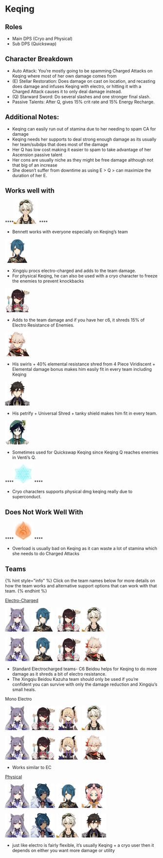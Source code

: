 # Keqing

## **Roles**

* Main DPS \(Cryo and Physical\)
* Sub DPS \(Quickswap\)

## **Character Breakdown**

* Auto Attack: You’re mostly going to be spamming Charged Attacks on Keqing where most of her own damage comes from
* \(E\) Stellar Restoration: Does damage on cast on location, and recasting does damage and infuses Keqing with electro, or hitting it with a Charged Attack causes it to only deal damage instead.
* \(Q\) Starward Sword: Do several slashes and one stronger final slash.
* Passive Talents: After Q, gives 15% crit rate and 15% Energy Recharge.

## **Additional Notes:**

* Keqing can easily run out of stamina due to her needing to spam CA for damage
* Keqing needs her supports to deal strong enough damage as its usually her team/subdps that does most of the damage
* Her Q has low cost making it easier to spam to take advantage of her Ascension passive talent
* Her cons are usually niche as they might be free damage although not that big of an increase
* She doesn’t suffer from downtime as using E &gt; Q &gt; can maximize the duration of her E.

## **Works well with**

\*\*\*\*![](../../.gitbook/assets/ui_avataricon_bennett.png) ****

* Bennett works with everyone especially on Keqing’s team

![](../../.gitbook/assets/ui_avataricon_xingqiu.png) 

* Xingqiu procs electro-charged and adds to the team damage.
* For physical Keqing, he can also be used with a cryo character to freeze the enemies to prevent knockbacks

![](../../.gitbook/assets/ui_avataricon_beidou.png) 

* Adds to the team damage and if you have her c6, it shreds 15% of Electro Resistance of Enemies.

![](../../.gitbook/assets/ui_avataricon_kazuha.png) 

* His swirls + 40% elemental resistance shred from 4 Piece Viridiscent + Elemental damage bonus makes him easily fit in every team including Keqing

![](../../.gitbook/assets/ui_avataricon_zhongli.png) 

* His petrify + Universal Shred + tanky shield makes him fit in every team.

![](../../.gitbook/assets/ui_avataricon_venti.png) 

* Sometimes used for Quickswap Keqing since Keqing Q reaches enemies in Venti’s Q.

\*\*\*\*![](../../.gitbook/assets/element_cryo.webp) ****

* Cryo characters supports physical dmg keqing really due to superconduct.

## **Does Not Work Well With**

\*\*\*\*![](../../.gitbook/assets/element_pyro.webp) ****

* Overload is usually bad on Keqing as it can waste a lot of stamina which she needs to do Charged Attacks

## Teams

{% hint style="info" %}
Click on the team names below for more details on how the team works and alternative support options that can work with that team.
{% endhint %}

[Electro-Charged](../../teams/electro-charged.md)

![](../../.gitbook/assets/ui_avataricon_keqing.png) ![](../../.gitbook/assets/ui_avataricon_xingqiu.png) ![](../../.gitbook/assets/ui_avataricon_beidou.png) ![](../../.gitbook/assets/ui_avataricon_bennett.png) 

![](../../.gitbook/assets/ui_avataricon_keqing.png) ![](../../.gitbook/assets/ui_avataricon_xingqiu.png) ![](../../.gitbook/assets/ui_avataricon_beidou.png) ![](../../.gitbook/assets/ui_avataricon_kazuha.png) 

* Standard Electrocharged teams- C6 Beidou helps for Keqing to do more damage as it shreds a bit of electro resistance.
* The Xingqiu Beidou Kazuha team should only be used if you’re confident you can survive with only the damage reduction and Xingqiu’s small heals.

Mono Electro

![](../../.gitbook/assets/ui_avataricon_keqing.png) ![](../../.gitbook/assets/ui_avataricon_beidou.png) ![](../../.gitbook/assets/ui_avataricon_fischl.png) ![](../../.gitbook/assets/ui_avataricon_bennett.png) 

![](../../.gitbook/assets/ui_avataricon_keqing.png) ![](../../.gitbook/assets/ui_avataricon_beidou.png) ![](../../.gitbook/assets/ui_avataricon_fischl.png) ![](../../.gitbook/assets/ui_avataricon_kazuha.png) 

* Works similar to EC

[Physical](../../teams/physical.md)

![](../../.gitbook/assets/ui_avataricon_keqing.png) ![](../../.gitbook/assets/ui_avataricon_kaeya.png) ![](../../.gitbook/assets/ui_avataricon_xingqiu.png) ![](../../.gitbook/assets/ui_avataricon_diona.png) 

![](../../.gitbook/assets/ui_avataricon_keqing.png) ![](../../.gitbook/assets/ui_avataricon_kaeya.png) ![](../../.gitbook/assets/ui_avataricon_bennett.png) ![](../../.gitbook/assets/ui_avataricon_zhongli.png) 

*  just like electro is fairly flexible, it’s usually Keqing + a cryo user then it depends on either you want more damage or utility

